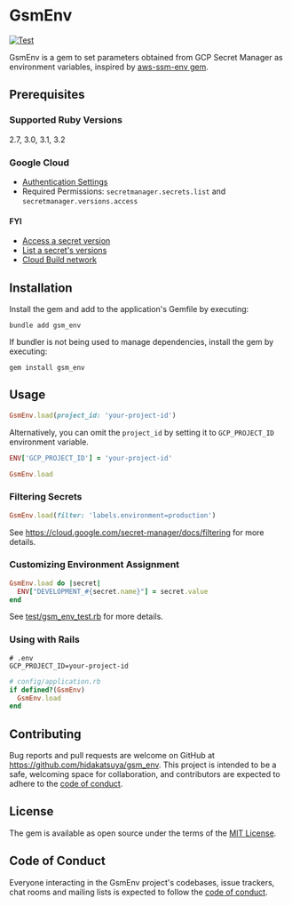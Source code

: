 # GsmEnv

[![Test](https://github.com/hidakatsuya/gsm_env/actions/workflows/test.yml/badge.svg?branch=main)](https://github.com/hidakatsuya/gsm_env/actions/workflows/test.yml)

GsmEnv is a gem to set parameters obtained from GCP Secret Manager as environment variables, inspired by [aws-ssm-env gem](https://github.com/sonodar/aws-ssm-env-ruby).

## Prerequisites

### Supported Ruby Versions

2.7, 3.0, 3.1, 3.2

### Google Cloud

- [Authentication Settings](https://cloud.google.com/ruby/docs/reference/google-cloud-secret_manager/latest/AUTHENTICATION)
- Required Permissions: `secretmanager.secrets.list` and `secretmanager.versions.access`

#### FYI
- [Access a secret version](https://cloud.google.com/secret-manager/docs/access-secret-version)
- [List a secret's versions](https://cloud.google.com/secret-manager/docs/view-secret-version#list)
- [Cloud Build network](https://cloud.google.com/build/docs/build-config-file-schema#network)

## Installation

Install the gem and add to the application's Gemfile by executing:

    bundle add gsm_env

If bundler is not being used to manage dependencies, install the gem by executing:

    gem install gsm_env

## Usage

```ruby
GsmEnv.load(project_id: 'your-project-id')
```

Alternatively, you can omit the `project_id` by setting it to `GCP_PROJECT_ID` environment variable.

```ruby
ENV['GCP_PROJECT_ID'] = 'your-project-id'

GsmEnv.load
```

### Filtering Secrets

```ruby
GsmEnv.load(filter: 'labels.environment=production')
```

See https://cloud.google.com/secret-manager/docs/filtering for more details.

### Customizing Environment Assignment

```ruby
GsmEnv.load do |secret|
  ENV["DEVELOPMENT_#{secret.name}"] = secret.value
end
```

See [test/gsm_env_test.rb](https://github.com/hidakatsuya/gsm_env/blob/main/test/gsm_env_test.rb) for more details.

### Using with Rails

```
# .env
GCP_PROJECT_ID=your-project-id
```

```ruby
# config/application.rb
if defined?(GsmEnv)
  GsmEnv.load
end
```

## Contributing

Bug reports and pull requests are welcome on GitHub at https://github.com/hidakatsuya/gsm_env. This project is intended to be a safe, welcoming space for collaboration, and contributors are expected to adhere to the [code of conduct](https://github.com/hidakatsuya/gsm_env/blob/main/CODE_OF_CONDUCT.md).

## License

The gem is available as open source under the terms of the [MIT License](https://opensource.org/licenses/MIT).

## Code of Conduct

Everyone interacting in the GsmEnv project's codebases, issue trackers, chat rooms and mailing lists is expected to follow the [code of conduct](https://github.com/hidakatsuya/gsm_env/blob/main/CODE_OF_CONDUCT.md).
